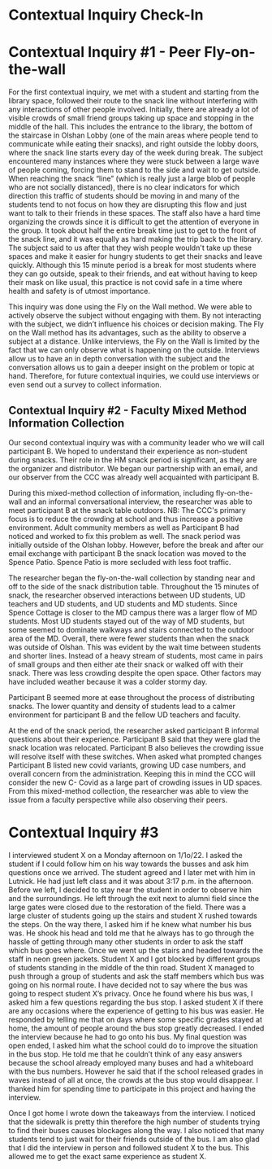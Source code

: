 # Contextual Inquiry Check-In
<h1> Contextual Inquiry #1 - Peer Fly-on-the-wall </h1>
For the first contextual inquiry, we met with a student and starting from the library space, followed their route to the snack line without interfering with any interactions of other people involved. Initially, there are already a lot of visible crowds of small friend groups taking up space and stopping in the middle of the hall. This includes the entrance to the library, the bottom of the staircase in Olshan Lobby (one of the main areas where people tend to communicate while eating their snacks), and right outside the lobby doors, where the snack line starts every day of the week during break. The subject encountered many instances where they were stuck between a large wave of people coming, forcing them to stand to the side and wait to get outside. When reaching the snack “line” (which is really just a large blob of people who are not socially distanced), there is no clear indicators for which direction this traffic of students should be moving in and many of the students tend to not focus on how they are disrupting this flow and just want to talk to their friends in these spaces. The staff also have a hard time organizing the crowds since it is difficult to get the attention of everyone in the group. It took about half the entire break time just to get to the front of the snack line, and it was equally as hard making the trip back to the library. The subject said to us after that they wish people wouldn't take up these spaces and make it easier for hungry students to get their snacks and leave quickly. Although this 15 minute period is a break for most students where they can go outside, speak to their friends, and eat without having to keep their mask on like usual, this practice is not covid safe in a time where health and safety is of utmost importance. 

This inquiry was done using the Fly on the Wall method. We were able to actively observe the subject without engaging with them. By not interacting with the subject, we didn’t influence his choices or decision making. The Fly on the Wall method has its advantages, such as the ability to observe a subject at a distance. Unlike interviews, the Fly on the Wall is limited by the fact that we can only observe what is happening on the outside. Interviews allow us to have an in depth conversation with the subject and the conversation allows us to gain a deeper insight on the problem or topic at hand. Therefore, for future contextual inquiries, we could use interviews or even send out a survey to collect information. 

<h2> Contextual Inquiry #2 - Faculty Mixed Method Information Collection </h2>
 Our second contextual inquiry was with a community leader who we will call participant B. We hoped to understand their experience as non-student during snacks. Their role in the  HM snack period is significant, as they are the organizer and distributor. We began our partnership with an email, and our observer from the CCC was already well acquainted with participant B. 
    
During this mixed-method collection of information, including fly-on-the-wall and an informal conversational interview, the researcher was able to meet participant B at the snack table outdoors. NB: The CCC's primary focus is to reduce the crowding at school and thus increase a positive environment. Adult community members as well as Participant B had noticed and worked to fix this problem as well. The snack period was initially outside of the Olshan lobby. However, before the break and after our email exchange with participant B the snack location was moved to the Spence Patio. Spence Patio is more secluded with less foot traffic. 
    
The researcher began the fly-on-the-wall collection by standing near and off to the side of the snack distribution table. Throughout the 15 minutes of snack, the researcher observed interactions between UD students, UD teachers and UD students, and UD students and MD students. Since Spence Cottage is closer to the MD campus there was a larger flow of MD students. Most UD students stayed out of the way of MD students, but some seemed to dominate walkways and stairs connected to the outdoor area of the MD. Overall, there were fewer students than when the snack was outside of Olshan. This was evident by the wait time between students and shorter lines. Instead of a heavy stream of students, most came in pairs of small groups and then either ate their snack or walked off with their snack. There was less crowding despite the open space. Other factors may have included weather because it was a colder stormy day.
    
Participant B seemed more at ease throughout the process of distributing snacks. The lower quantity and density of students lead to a calmer environment for participant B and the fellow UD teachers and faculty. 
    
At the end of the snack period, the researcher asked participant B informal questions about their experience. Participant B said that they were glad the snack location was relocated. Participant B also believes the crowding issue will resolve itself with these switches. When asked what prompted changes Participant B listed new covid variants, growing UD case numbers, and overall concern from the administration. 
	Keeping this in mind the CCC will consider the new C- Covid as a large part of crowding issues in UD spaces. From this mixed-method collection, the researcher was able to view the issue from a faculty perspective while also observing their peers. 

# Contextual Inquiry #3 
I interviewed student X on a Monday afternoon on 1/1o/22. I asked the student if I could follow him on his way towards the busses and ask him questions once we arrived. The student agreed and I later met with him in Lutnick. He had just left class and it was about 3:17 p.m. in the afternoon. Before we left, I decided to stay near the student in order to observe him and the surroundings. He left through the exit next to alumni field since the large gates were closed due to the restoration of the field. There was a large cluster of students going up the stairs and student X rushed towards the steps. On the way there, I asked him if he knew what number his bus was. He shook his head and told me that he always has to go through the hassle of getting through many other students in order to ask the staff which bus goes where. Once we went up the stairs and headed towards the staff in neon green jackets. Student X and I got blocked by different groups of students standing in the middle of the thin road. Student X managed to push through a group of students and ask the staff members which bus was going on his normal route. I have decided not to say where the bus was going to respect student X’s privacy. Once he found where his bus was, I asked him a few questions regarding the bus stop. I asked student X if there are any occasions where the experience of getting to his bus was easier. He responded by telling me that on days where some specific grades stayed at home, the amount of people around the bus stop greatly decreased. I ended the interview because he had to go onto his bus. My final question was open ended, I asked him what the school could do to improve the situation in the bus stop. He told me that he couldn’t think of any easy answers because the school already employed many buses and had a whiteboard with the bus numbers. However he said that if the school released grades in waves instead of all at once, the crowds at the bus stop would disappear. I thanked him for spending time to participate in this project and having the interview. 

Once I got home I wrote down the takeaways from the interview. I noticed that the sidewalk is pretty thin therefore the high number of students trying to find their buses causes blockages along the way. I also noticed that many students tend to just wait for their friends outside of the bus. I am also glad that I did the interview in person and followed student X to the bus. This allowed me to get the exact same experience as student X. 
